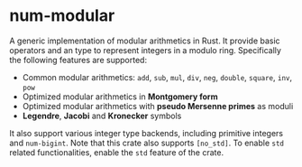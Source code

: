 # num-modular

A generic implementation of modular arithmetics in Rust. It provide basic operators and an type to represent integers in a modulo ring. Specifically the following features are supported:

- Common modular arithmetics: `add`, `sub`, `mul`, `div`, `neg`, `double`, `square`, `inv`, `pow`
- Optimized modular arithmetics in **Montgomery form**
- Optimized modular arithmetics with **pseudo Mersenne primes** as moduli
- **Legendre**, **Jacobi** and **Kronecker** symbols

It also support various integer type backends, including primitive integers and `num-bigint`. Note that this crate also supports `[no_std]`. To enable `std` related functionalities, enable the `std` feature of the crate.

<!-- TODO for v1: support ibig-rs -->
<!-- TODO for v1: const functions -->
